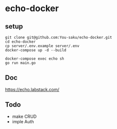 # echo-docker

## setup
```
git clone git@github.com:You-saku/echo-docker.git
cd echo-docker
cp server/.env.example server/.env
docker-compose up -d --build

docker-compose exec echo sh
go run main.go
```

## Doc
https://echo.labstack.com/

## Todo
* make CRUD
* imple Auth 